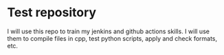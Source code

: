 # Test repository
I will use this repo to train my jenkins and github actions skills. I will use them to compile files in cpp, test python scripts, apply and check formats, etc.
